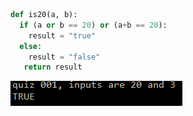 ```.py
def is20(a, b):
  if (a or b == 20) or (a+b == 20):
    result = "true"
  else:
    result = "false"
   return result
```

![](image_2021-10-05_140308.png)

